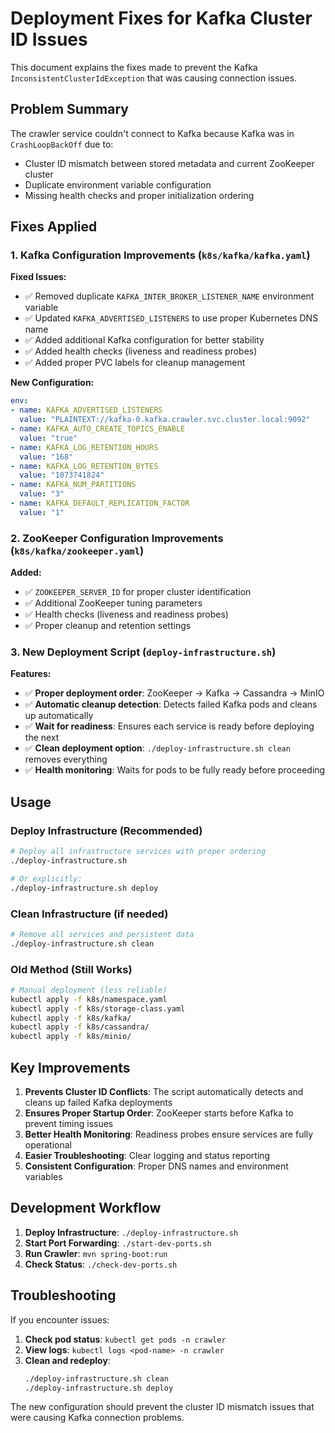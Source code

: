 # Deployment Fixes for Kafka Cluster ID Issues

This document explains the fixes made to prevent the Kafka `InconsistentClusterIdException` that was causing connection issues.

## Problem Summary

The crawler service couldn't connect to Kafka because Kafka was in `CrashLoopBackOff` due to:
- Cluster ID mismatch between stored metadata and current ZooKeeper cluster
- Duplicate environment variable configuration
- Missing health checks and proper initialization ordering

## Fixes Applied

### 1. Kafka Configuration Improvements (`k8s/kafka/kafka.yaml`)

**Fixed Issues:**
- ✅ Removed duplicate `KAFKA_INTER_BROKER_LISTENER_NAME` environment variable
- ✅ Updated `KAFKA_ADVERTISED_LISTENERS` to use proper Kubernetes DNS name
- ✅ Added additional Kafka configuration for better stability
- ✅ Added health checks (liveness and readiness probes)
- ✅ Added proper PVC labels for cleanup management

**New Configuration:**
```yaml
env:
- name: KAFKA_ADVERTISED_LISTENERS
  value: "PLAINTEXT://kafka-0.kafka.crawler.svc.cluster.local:9092"
- name: KAFKA_AUTO_CREATE_TOPICS_ENABLE
  value: "true"
- name: KAFKA_LOG_RETENTION_HOURS
  value: "168"
- name: KAFKA_LOG_RETENTION_BYTES
  value: "1073741824"
- name: KAFKA_NUM_PARTITIONS
  value: "3"
- name: KAFKA_DEFAULT_REPLICATION_FACTOR
  value: "1"
```

### 2. ZooKeeper Configuration Improvements (`k8s/kafka/zookeeper.yaml`)

**Added:**
- ✅ `ZOOKEEPER_SERVER_ID` for proper cluster identification
- ✅ Additional ZooKeeper tuning parameters
- ✅ Health checks (liveness and readiness probes)
- ✅ Proper cleanup and retention settings

### 3. New Deployment Script (`deploy-infrastructure.sh`)

**Features:**
- ✅ **Proper deployment order**: ZooKeeper → Kafka → Cassandra → MinIO
- ✅ **Automatic cleanup detection**: Detects failed Kafka pods and cleans up automatically
- ✅ **Wait for readiness**: Ensures each service is ready before deploying the next
- ✅ **Clean deployment option**: `./deploy-infrastructure.sh clean` removes everything
- ✅ **Health monitoring**: Waits for pods to be fully ready before proceeding

## Usage

### Deploy Infrastructure (Recommended)
```bash
# Deploy all infrastructure services with proper ordering
./deploy-infrastructure.sh

# Or explicitly:
./deploy-infrastructure.sh deploy
```

### Clean Infrastructure (if needed)
```bash
# Remove all services and persistent data
./deploy-infrastructure.sh clean
```

### Old Method (Still Works)
```bash
# Manual deployment (less reliable)
kubectl apply -f k8s/namespace.yaml
kubectl apply -f k8s/storage-class.yaml
kubectl apply -f k8s/kafka/
kubectl apply -f k8s/cassandra/
kubectl apply -f k8s/minio/
```

## Key Improvements

1. **Prevents Cluster ID Conflicts**: The script automatically detects and cleans up failed Kafka deployments
2. **Ensures Proper Startup Order**: ZooKeeper starts before Kafka to prevent timing issues
3. **Better Health Monitoring**: Readiness probes ensure services are fully operational
4. **Easier Troubleshooting**: Clear logging and status reporting
5. **Consistent Configuration**: Proper DNS names and environment variables

## Development Workflow

1. **Deploy Infrastructure**: `./deploy-infrastructure.sh`
2. **Start Port Forwarding**: `./start-dev-ports.sh`
3. **Run Crawler**: `mvn spring-boot:run`
4. **Check Status**: `./check-dev-ports.sh`

## Troubleshooting

If you encounter issues:

1. **Check pod status**: `kubectl get pods -n crawler`
2. **View logs**: `kubectl logs <pod-name> -n crawler`
3. **Clean and redeploy**: 
   ```bash
   ./deploy-infrastructure.sh clean
   ./deploy-infrastructure.sh deploy
   ```

The new configuration should prevent the cluster ID mismatch issues that were causing Kafka connection problems.